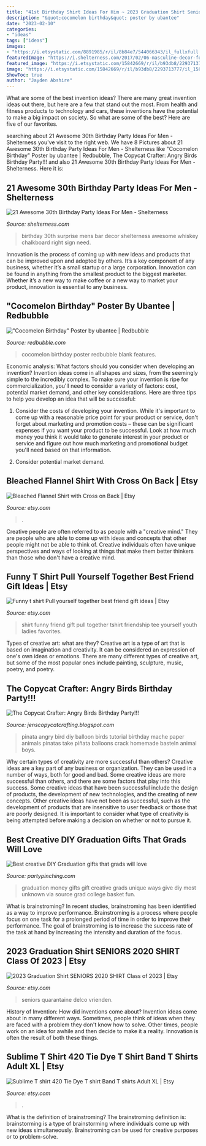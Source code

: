 ```yaml
---
title: "41st Birthday Shirt Ideas For Him ~ 2023 Graduation Shirt Seniors 2020 Shirt Class Of 2023"
description: "&quot;cocomelon birthday&quot; poster by ubantee"
date: "2023-02-10"
categories:
- "ideas"
tags: ["ideas"]
images:
- "https://i.etsystatic.com/8891985/r/il/8b84e7/544066343/il_fullxfull.544066343_lebc.jpg"
featuredImage: "https://i.shelterness.com/2017/02/06-masculine-decor-for-surprise-party-mens-30th-birthday.jpg"
featured_image: "https://i.etsystatic.com/15842669/r/il/b93db8/2293713777/il_1588xN.2293713777_jrjf.jpg"
image: "https://i.etsystatic.com/15842669/r/il/b93db8/2293713777/il_1588xN.2293713777_jrjf.jpg"
ShowToc: true
author: "Jayden Abshire"
---
```



What are some of the best invention ideas?
There are many great invention ideas out there, but here are a few that stand out the most. From health and fitness products to technology and cars, these inventions have the potential to make a big impact on society. So what are some of the best? Here are five of our favorites.

	

		
searching about 21 Awesome 30th Birthday Party Ideas For Men - Shelterness you've visit to the right web. We have 8 Pictures about 21 Awesome 30th Birthday Party Ideas For Men - Shelterness like &quot;Cocomelon Birthday&quot; Poster by ubantee | Redbubble, The Copycat Crafter: Angry Birds Birthday Party!!! and also 21 Awesome 30th Birthday Party Ideas For Men - Shelterness. Here it is:
		
    
## 21 Awesome 30th Birthday Party Ideas For Men - Shelterness

<img loading=lazy src="https://i.shelterness.com/2017/02/06-masculine-decor-for-surprise-party-mens-30th-birthday.jpg" onerror="this.onerror=null;this.src='https://tse2.mm.bing.net/th?id=OIP.ZfLyTnOENfuo5ZbQCAvAEgHaE7&amp;pid=15.1';" alt="21 Awesome 30th Birthday Party Ideas For Men - Shelterness">

_Source: shelterness.com_

>birthday 30th surprise mens bar decor shelterness awesome whiskey chalkboard right sign need. 

	

Innovation is the process of coming up with new ideas and products that can be improved upon and adopted by others. It’s a key component of any business, whether it’s a small startup or a large corporation. Innovation can be found in anything from the smallest product to the biggest marketer. Whether it’s a new way to make coffee or a new way to market your product, innovation is essential to any business.

    
## &quot;Cocomelon Birthday&quot; Poster By Ubantee | Redbubble

<img loading=lazy src="https://ih1.redbubble.net/image.1927186255.0874/flat,750x,075,f-pad,750x1000,f8f8f8.jpg" onerror="this.onerror=null;this.src='https://tse3.mm.bing.net/th?id=OIP.NSUA3cdj0_MRdGxgUVkdwAHaJ4&amp;pid=15.1';" alt="&quot;Cocomelon Birthday&quot; Poster by ubantee | Redbubble">

_Source: redbubble.com_

>cocomelon birthday poster redbubble blank features. 

	

Economic analysis: What factors should you consider when developing an invention?
Invention ideas come in all shapes and sizes, from the seemingly simple to the incredibly complex. To make sure your invention is ripe for commercialization, you'll need to consider a variety of factors: cost, potential market demand, and other key considerations. Here are three tips to help you develop an idea that will be successful: 
1. Consider the costs of developing your invention. While it's important to come up with a reasonable price point for your product or service, don't forget about marketing and promotion costs – these can be significant expenses if you want your product to be successful. Look at how much money you think it would take to generate interest in your product or service and figure out how much marketing and promotional budget you'll need based on that information.

2. Consider potential market demand.

    
## Bleached Flannel Shirt With Cross On Back | Etsy

<img loading=lazy src="https://i.etsystatic.com/27013475/r/il/fbc367/2804457702/il_1588xN.2804457702_k43d.jpg" onerror="this.onerror=null;this.src='https://tse3.mm.bing.net/th?id=OIP.V_FUVUvwTK3N0iNjYLSOxwHaJ3&amp;pid=15.1';" alt="Bleached Flannel Shirt with Cross on Back | Etsy">

_Source: etsy.com_

>. 

	

Creative people are often referred to as people with a "creative mind." They are people who are able to come up with ideas and concepts that other people might not be able to think of. Creative individuals often have unique perspectives and ways of looking at things that make them better thinkers than those who don't have a creative mind.

    
## Funny T Shirt Pull Yourself Together Best Friend Gift Ideas | Etsy

<img loading=lazy src="https://i.etsystatic.com/8891985/r/il/8b84e7/544066343/il_fullxfull.544066343_lebc.jpg" onerror="this.onerror=null;this.src='https://tse4.mm.bing.net/th?id=OIP.XXGjkWu9tpEwCE8CEyUjEAHaHa&amp;pid=15.1';" alt="Funny t shirt Pull yourself together best friend gift ideas | Etsy">

_Source: etsy.com_

>shirt funny friend gift pull together tshirt friendship tee yourself youth ladies favorites. 

	

Types of creative art: what are they?
Creative art is a type of art that is based on imagination and creativity. It can be considered an expression of one's own ideas or emotions. There are many different types of creative art, but some of the most popular ones include painting, sculpture, music, poetry, and poetry.

    
## The Copycat Crafter: Angry Birds Birthday Party!!!

<img loading=lazy src="https://1.bp.blogspot.com/-eMtv56yUG-I/Tf_IItXX7WI/AAAAAAAABA4/0WyNGVuBkYU/s1600/DSC_0780.JPG" onerror="this.onerror=null;this.src='https://tse4.mm.bing.net/th?id=OIP.d3Gk1cxAa7JuZMVKqglwYwHaIt&amp;pid=15.1';" alt="The Copycat Crafter: Angry Birds Birthday Party!!!">

_Source: jenscopycatcrafting.blogspot.com_

>pinata angry bird diy balloon birds tutorial birthday mache paper animals pinatas take piñata balloons crack homemade basteln animal boys. 

	

Why certain types of creativity are more successful than others?
Creative ideas are a key part of any business or organization. They can be used in a number of ways, both for good and bad. Some creative ideas are more successful than others, and there are some factors that play into this success.
Some creative ideas that have been successful include the design of products, the development of new technologies, and the creating of new concepts. Other creative ideas have not been as successful, such as the development of products that are insensitive to user feedback or those that are poorly designed. It is important to consider what type of creativity is being attempted before making a decision on whether or not to pursue it.

    
## Best Creative DIY Graduation Gifts That Grads Will Love

<img loading=lazy src="http://partypinching.com/wp-content/uploads/2017/04/e396c7d598996e2fcbbe05f97ac92512.jpg" onerror="this.onerror=null;this.src='https://tse2.mm.bing.net/th?id=OIP.6HTYWgbcNja13fT8OqmvyAHaJ4&amp;pid=15.1';" alt="Best creative DIY Graduation gifts that grads will love">

_Source: partypinching.com_

>graduation money gifts gift creative grads unique ways give diy most unknown via source grad college basket fun. 

	

What is brainstroming?
In recent studies, brainstroming has been identified as a way to improve performance. Brainstroming is a process where people focus on one task for a prolonged period of time in order to improve their performance. The goal of brainstroming is to increase the success rate of the task at hand by increasing the intensity and duration of the focus.

    
## 2023 Graduation Shirt SENIORS 2020 SHIRT Class Of 2023 | Etsy

<img loading=lazy src="https://i.etsystatic.com/15842669/r/il/b93db8/2293713777/il_1588xN.2293713777_jrjf.jpg" onerror="this.onerror=null;this.src='https://tse4.mm.bing.net/th?id=OIP.o0R7QyYTgy2PqBjiviQPygHaJB&amp;pid=15.1';" alt="2023 Graduation Shirt SENIORS 2020 SHIRT Class of 2023 | Etsy">

_Source: etsy.com_

>seniors quarantaine delco vrienden. 

	

History of Invention: How did inventions come about?
Invention ideas come about in many different ways. Sometimes, people think of ideas when they are faced with a problem they don't know how to solve. Other times, people work on an idea for awhile and then decide to make it a reality. Innovation is often the result of both these things.

    
## Sublime T Shirt 420 Tie Dye T Shirt Band T Shirts Adult XL | Etsy

<img loading=lazy src="https://i.etsystatic.com/8360091/r/il/8b7d7d/3072088499/il_1588xN.3072088499_9b03.jpg" onerror="this.onerror=null;this.src='https://tse1.mm.bing.net/th?id=OIP.3dVgbE_Uqhm6FC-OvCszZAHaKq&amp;pid=15.1';" alt="Sublime T shirt 420 Tie Dye T shirt Band T shirts Adult XL | Etsy">

_Source: etsy.com_

>. 

	

What is the definition of brainstroming?
The brainstroming definition is:
brainstorming is a type of brainstorming where individuals come up with new ideas simultaneously. Brainstroming can be used for creative purposes or to problem-solve.

